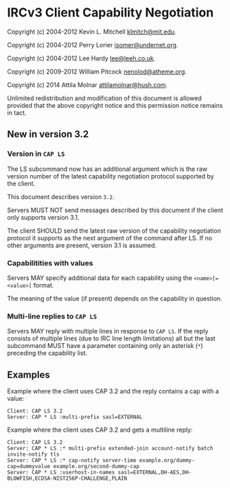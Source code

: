 # IRCv3 Client Capability Negotiation

Copyright (c) 2004-2012 Kevin L. Mitchell <klmitch@mit.edu>.

Copyright (c) 2004-2012 Perry Lorier <isomer@undernet.org>.

Copyright (c) 2004-2012 Lee Hardy <lee@leeh.co.uk>.

Copyright (c) 2009-2012 William Pitcock <nenolod@atheme.org>.

Copyright (c) 2014 Attila Molnar <attilamolnar@hush.com>.

Unlimited redistribution and modification of this document is allowed
provided that the above copyright notice and this permission notice
remains in tact.

## New in version 3.2

### Version in `CAP LS`

The LS subcommand now has an additional argument which is the raw version
number of the latest capability negotiation protocol supported by the client.

This document describes version `3.2`.

Servers MUST NOT send messages described by this document if the client
only supports version 3.1.

The client SHOULD send the latest raw version of the capability negotiation
protocol it supports as the next argument of the command after LS.
If no other arguments are present, version 3.1 is assumed.

### Capabilitities with values

Servers MAY specify additional data for each capability using the
`<name>[=<value>]` format.

The meaning of the value (if present) depends on the capability in question.

### Multi-line replies to `CAP LS`

Servers MAY reply with multiple lines in response to `CAP LS`.
If the reply consists of multiple lines (due to IRC line length limitations)
all but the last subcommand MUST have a parameter containing only an asterisk
(`*`) preceding the capability list.

## Examples

Example where the client uses CAP 3.2 and the reply contains a cap with
a value:

    Client: CAP LS 3.2
    Server: CAP * LS :multi-prefix sasl=EXTERNAL

Example where the client uses CAP 3.2 and gets a multiline reply:

    Client: CAP LS 3.2
    Server: CAP * LS :* multi-prefix extended-join account-notify batch invite-notify tls
    Server: CAP * LS :* cap-notify server-time example.org/dummy-cap=dummyvalue example.org/second-dummy-cap
    Server: CAP * LS :userhost-in-names sasl=EXTERNAL,DH-AES,DH-BLOWFISH,ECDSA-NIST256P-CHALLENGE,PLAIN
